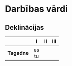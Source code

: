 Darbības vārdi
==============

Deklinācijas
------------

| | I | II | III |
|-|:-:|:-:|:-:|
|**Tagadne**|es<br>tu|||
